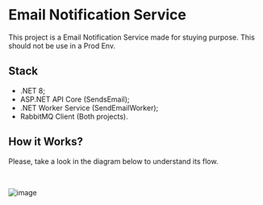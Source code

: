 # Email Notification Service
<p>This project is a Email Notification Service made for stuying purpose. This should not be use in a Prod Env.</p>

## Stack
* .NET 8;
* ASP.NET API Core (SendsEmail);
* .NET Worker Service (SendEmailWorker);
* RabbitMQ Client (Both projects).

## How it Works?
<p>Please, take a look in the diagram below to understand its flow.</p>

<br>

![image](https://github.com/user-attachments/assets/088ddf8e-f5cc-4645-8856-cb572e869e74)

<br>
